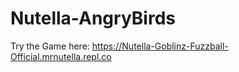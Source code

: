 # Nutella-AngryBirds

Try the Game here:
https://Nutella-Goblinz-Fuzzball-Official.mrnutella.repl.co
